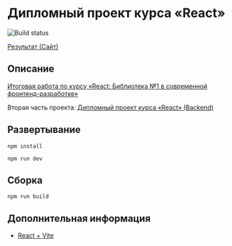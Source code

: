 # Дипломный проект курса «React»

![Build status](https://github.com/neondoll/ra16-diploma/actions/workflows/static.yml/badge.svg)

[Результат (Сайт)](https://neondoll.github.io/ra16-diploma)

## Описание

[Итоговая работа по курсу «React: Библиотека №1 в современной фронтенд-разработке»](https://github.com/netology-code/ra16-diploma)

Вторая часть проекта: [Дипломный проект курса «React» (Backend)](https://github.com/neondoll/ra16-diploma-backend)

## Развертывание

```npm install```

```npm run dev```

## Сборка

```npm run build```

## Дополнительная информация

- [React + Vite](React+Vite)